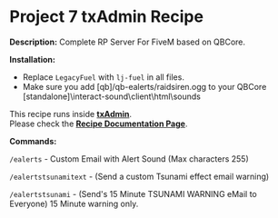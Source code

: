 # Project 7 txAdmin Recipe

**Description:** Complete RP Server For FiveM based on QBCore. 

**Installation:**
- Replace `LegacyFuel` with `lj-fuel` in all files.
- Make sure you add [qb]/qb-ealerts/raidsiren.ogg to your QBCore [standalone]\interact-sound\client\html\sounds

This recipe runs inside [**txAdmin**](https://github.com/tabarra/txAdmin).  
Please check the [**Recipe Documentation Page**](https://github.com/tabarra/txAdmin/blob/master/docs/recipe.md).


**Commands:**

`/ealerts` - Custom Email with Alert Sound (Max characters 255)

`/ealertstsunamitext` - (Send a custom Tsunami effect email warning)

`/ealertstsunami` - (Send's 15 Minute TSUNAMI WARNING eMail to Everyone) 15 Minute warning only.
